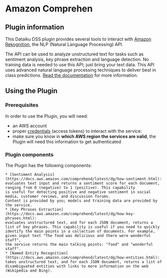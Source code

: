 # Amazon Comprehen


## Plugin information

This Dataiku DSS plugin provides several tools to interact with [Amazon Rekognition](https://aws.amazon.com/comprehend/), the NLP (Natural Language Processing) API.

The API can be used to analyze unstructured text for tasks such as sentiment analysis, key phrase extraction and language detection.
No training data is needed to use this API; just bring your text data. This API uses advanced natural language processing techniques to deliver best in class predictions.
[Read the documentation](https://aws.amazon.com/comprehend/) for more information.


## Using the Plugin

### Prerequisites
In order to use the Plugin, you will need:

* an AWS account
* proper [credentials](https://docs.aws.amazon.com/comprehend/latest/dg/setting-up.html) (access tokens) to interact with the service:
* make sure you know in **which AWS region the services are valid**, the Plugin will need this information to get authenticated

### Plugin components
The Plugin has the following components:

    * [Sentiment Analysis](https://docs.aws.amazon.com/comprehend/latest/dg/how-sentiment.html):
    evaluates text input and returns a sentiment score for each document, ranging from 0 (negative) to 1 (positive). This capability
    is useful for detecting positive and negative sentiment in social media, customer reviews, and discussion forums.
    Content is provided by you; models and training data are provided by the service.
    * [Key Phrases Extraction](https://docs.aws.amazon.com/comprehend/latest/dg/how-key-phrases.html):
    evaluates unstructured text, and for each JSON document, returns a list of key phrases. This capability is useful if you need to quickly
    identify the main points in a collection of documents. For example, given input text "The food was delicious and there were wonderful staff",
    the service returns the main talking points: "food" and "wonderful staff".
    * [Named Entity Recognition](https://docs.aws.amazon.com/comprehend/latest/dg/how-entities.html):
    takes unstructured text, and for each JSON document, returns a list of disambiguated entities with links to more information on the web (Wikipedia and Bing).

